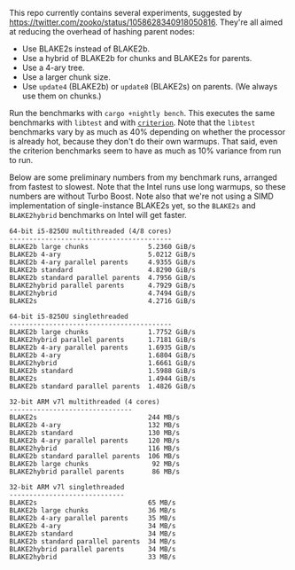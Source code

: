 This repo currently contains several experiments, suggested by
https://twitter.com/zooko/status/1058628340918050816. They're all aimed
at reducing the overhead of hashing parent nodes:

- Use BLAKE2s instead of BLAKE2b.
- Use a hybrid of BLAKE2b for chunks and BLAKE2s for parents.
- Use a 4-ary tree.
- Use a larger chunk size.
- Use `update4` (BLAKE2b) or `update8` (BLAKE2s) on parents. (We always
  use them on chunks.)

Run the benchmarks with `cargo +nightly bench`. This executes the same
benchmarks with `libtest` and with
[`criterion`](https://github.com/japaric/criterion.rs). Note that the
`libtest` benchmarks vary by as much as 40% depending on whether the
processor is already hot, because they don't do their own warmups. That
said, even the criterion benchmarks seem to have as much as 10% variance
from run to run.

Below are some preliminary numbers from my benchmark runs, arranged from
fastest to slowest. Note that the Intel runs use long warmups, so these numbers
are without Turbo Boost. Note also that we're not using a SIMD implementation
of single-instance BLAKE2s yet, so the `BLAKE2s` and `BLAKE2hybrid` benchmarks
on Intel will get faster.

```
64-bit i5-8250U multithreaded (4/8 cores)
-----------------------------------------
BLAKE2b large chunks               5.2360 GiB/s
BLAKE2b 4-ary                      5.0212 GiB/s
BLAKE2b 4-ary parallel parents     4.9355 GiB/s
BLAKE2b standard                   4.8290 GiB/s
BLAKE2b standard parallel parents  4.7956 GiB/s
BLAKE2hybrid parallel parents      4.7929 GiB/s
BLAKE2hybrid                       4.7494 GiB/s
BLAKE2s                            4.2716 GiB/s

64-bit i5-8250U singlethreaded
-----------------------------------------
BLAKE2b large chunks               1.7752 GiB/s
BLAKE2hybrid parallel parents      1.7181 GiB/s
BLAKE2b 4-ary parallel parents     1.6935 GiB/s
BLAKE2b 4-ary                      1.6804 GiB/s
BLAKE2hybrid                       1.6661 GiB/s
BLAKE2b standard                   1.5988 GiB/s
BLAKE2s                            1.4944 GiB/s
BLAKE2b standard parallel parents  1.4826 GiB/s

32-bit ARM v7l multithreaded (4 cores)
-------------------------------
BLAKE2s                            244 MB/s
BLAKE2b 4-ary                      132 MB/s
BLAKE2b standard                   130 MB/s
BLAKE2b 4-ary parallel parents     120 MB/s
BLAKE2hybrid                       116 MB/s
BLAKE2b standard parallel parents  106 MB/s
BLAKE2b large chunks                92 MB/s
BLAKE2hybrid parallel parents       86 MB/s

32-bit ARM v7l singlethreaded
-----------------------------
BLAKE2s                            65 MB/s
BLAKE2b large chunks               36 MB/s
BLAKE2b 4-ary parallel parents     35 MB/s
BLAKE2b 4-ary                      34 MB/s
BLAKE2b standard                   34 MB/s
BLAKE2b standard parallel parents  34 MB/s
BLAKE2hybrid parallel parents      34 MB/s
BLAKE2hybrid                       33 MB/s
```
